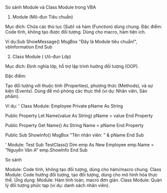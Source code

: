 So sánh Module và Class Module trong VBA
1. Module (Mô-đun Tiêu chuẩn)

Mục đích: Chứa các thủ tục (Sub) và hàm (Function) dùng chung.
Đặc điểm:
Code tĩnh, không tạo được đối tượng.
Dùng cho macro, hàm tiện ích.


Ví dụ:Sub ShowMessage()
    MsgBox "Đây là Module tiêu chuẩn!", vbInformation
End Sub



2. Class Module ( Մô-đun Lớp)

Mục đích: Định nghĩa lớp, hỗ trợ lập trình hướng đối tượng (OOP).

Đặc điểm:

Tạo đối tượng với thuộc tính (Properties), phương thức (Methods), và sự kiện (Events).
Dùng để mô phỏng các thực thể (ví dụ: Nhân viên, Sản phẩm).


Ví dụ:
' Class Module: Employee
Private pName As String

Public Property Let Name(value As String)
    pName = value
End Property

Public Property Get Name() As String
    Name = pName
End Property

Public Sub ShowInfo()
    MsgBox "Tên nhân viên: " & pName
End Sub

' Module: Test
Sub TestClass()
    Dim emp As New Employee
    emp.Name = "Nguyễn Văn A"
    emp.ShowInfo
End Sub



So sánh

Module: Code tĩnh, không tạo đối tượng, dùng cho hàm/macro chung.
Class Module: Code hướng đối tượng, tạo đối tượng, dùng cho mô hình hóa thực thể.
Ứng dụng:
Module: Hàm tính toán, macro đơn giản.
Class Module: Quản lý đối tượng phức tạp (ví dụ: danh sách nhân viên).


